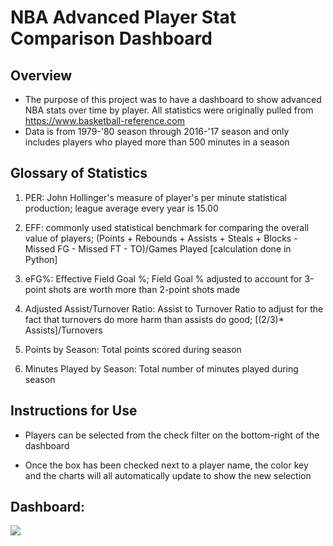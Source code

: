 # NBA Advanced Player Stat Comparison Dashboard

## Overview

- The purpose of this project was to have a dashboard to show advanced NBA stats over time by player. All statistics were originally pulled from https://www.basketball-reference.com
- Data is from 1979-'80 season through 2016-'17 season and only includes players who played more than 500 minutes in a season

## Glossary of Statistics

1) PER: John Hollinger's measure of player's per minute statistical production; league average every year is 15.00

2) EFF: commonly used statistical benchmark for comparing the overall value of players; (Points + Rebounds + Assists + Steals + Blocks - Missed FG - Missed FT - TO)/Games Played [calculation done in Python]

3) eFG%: Effective Field Goal %; Field Goal % adjusted to account for 3-point shots are worth more than 2-point shots made

4) Adjusted Assist/Turnover Ratio: Assist to Turnover Ratio to adjust for the fact that turnovers do more harm than assists do good; [(2/3)* Assists]/Turnovers

5) Points by Season: Total points scored during season

6) Minutes Played by Season: Total number of minutes played during season

## Instructions for Use

- Players can be selected from the check filter on the bottom-right of the dashboard

- Once the box has been checked next to a player name, the color key and the charts will all automatically update to show the new selection

## Dashboard:

<div class='tableauPlaceholder' id='viz1511199646292' style='position: relative'><noscript><a href='https://public.tableau.com/profile/mike.landron#!/vizhome/NBA_Advanced_Player_Stats/StatDashboard'><img alt=' ' src='https:&#47;&#47;public.tableau.com&#47;static&#47;images&#47;NB&#47;NBA_Advanced_Player_Stats&#47;StatDashboard&#47;1_rss.png' style='border: none' /></a></noscript><object class='tableauViz'  style='display:none;'><param name='host_url' value='https%3A%2F%2Fpublic.tableau.com%2F' /> <param name='embed_code_version' value='3' /> <param name='site_root' value='' /><param name='name' value='NBA_Advanced_Player_Stats&#47;StatDashboard' /><param name='tabs' value='yes' /><param name='toolbar' value='yes' /><param name='static_image' value='https:&#47;&#47;public.tableau.com&#47;static&#47;images&#47;NB&#47;NBA_Advanced_Player_Stats&#47;StatDashboard&#47;1.png' /> <param name='animate_transition' value='yes' /><param name='display_static_image' value='yes' /><param name='display_spinner' value='yes' /><param name='display_overlay' value='yes' /><param name='display_count' value='yes' /></object></div>                <script type='text/javascript'>                    var divElement = document.getElementById('viz1511199646292');                    var vizElement = divElement.getElementsByTagName('object')[0];                    vizElement.style.minWidth='420px';vizElement.style.maxWidth='100%';vizElement.style.minHeight='610px';vizElement.style.maxHeight=(divElement.offsetWidth*0.75)+'px';                    var scriptElement = document.createElement('script');                    scriptElement.src = 'https://public.tableau.com/javascripts/api/viz_v1.js';                    vizElement.parentNode.insertBefore(scriptElement, vizElement);                </script>